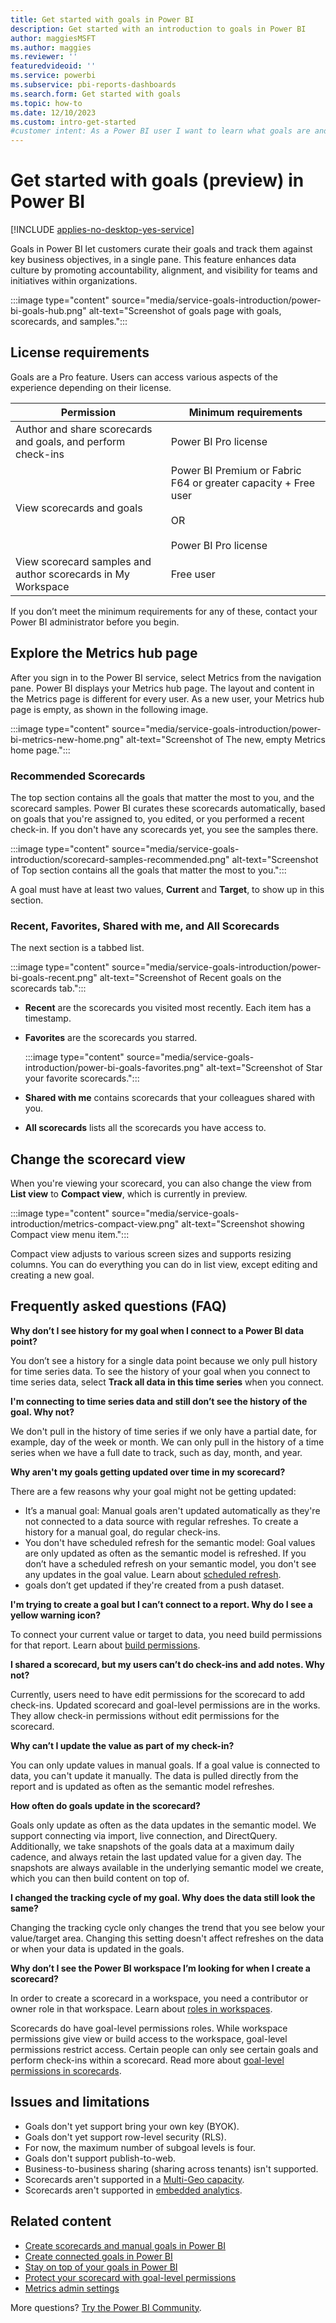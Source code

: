 ```yaml
---
title: Get started with goals in Power BI
description: Get started with an introduction to goals in Power BI
author: maggiesMSFT
ms.author: maggies
ms.reviewer: ''
featuredvideoid: ''
ms.service: powerbi
ms.subservice: pbi-reports-dashboards
ms.search.form: Get started with goals
ms.topic: how-to
ms.date: 12/10/2023
ms.custom: intro-get-started
#customer intent: As a Power BI user I want to learn what goals are and how to use Goals in my Power BI scorecards.
---
```

# Get started with goals (preview) in Power BI

[!INCLUDE [applies-no-desktop-yes-service](../includes/applies-no-desktop-yes-service.md)]

Goals in Power BI let customers curate their goals and track them against key business objectives, in a single pane. This feature enhances data culture by promoting accountability, alignment, and visibility for teams and initiatives within organizations.

:::image type="content" source="media/service-goals-introduction/power-bi-goals-hub.png" alt-text="Screenshot of goals page with goals, scorecards, and samples.":::

##

## License requirements

Goals are a Pro feature. Users can access various aspects of the experience depending on their license.

|Permission  |Minimum requirements  |
|---------|---------|
|Author and share scorecards and goals, and perform check-ins | Power BI Pro license |
|View scorecards and goals  | Power BI Premium or Fabric F64 or greater capacity + Free user <br><br>OR <br><br>Power BI Pro license |
|View scorecard samples and author scorecards in My Workspace  |  Free user |

If you don’t meet the minimum requirements for any of these, contact your Power BI administrator before you begin.  

## Explore the Metrics hub page

After you sign in to the Power BI service, select Metrics from the navigation pane. Power BI displays your Metrics hub page. The layout and content in the Metrics page is different for every user. As a new user, your Metrics hub page is empty, as shown in the following image.

:::image type="content" source="media/service-goals-introduction/power-bi-metrics-new-home.png" alt-text="Screenshot of The new, empty Metrics home page.":::

### Recommended Scorecards

The top section contains all the goals that matter the most to you, and the scorecard samples. Power BI curates these scorecards automatically, based on goals that you're assigned to, you edited, or you performed a recent check-in. If you don't have any scorecards yet, you see the samples there.

:::image type="content" source="media/service-goals-introduction/scorecard-samples-recommended.png" alt-text="Screenshot of Top section contains all the goals that matter the most to you.":::

A goal must have at least two values, **Current** and **Target**, to show up in this section.

### Recent, Favorites, Shared with me, and All Scorecards

The next section is a tabbed list.

:::image type="content" source="media/service-goals-introduction/power-bi-goals-recent.png" alt-text="Screenshot of Recent goals on the scorecards tab.":::

- **Recent** are the scorecards you visited most recently. Each item has a timestamp.
- **Favorites** are the scorecards you starred.

    :::image type="content" source="media/service-goals-introduction/power-bi-goals-favorites.png" alt-text="Screenshot of Star your favorite scorecards.":::

- **Shared with me** contains scorecards that your colleagues shared with you.
- **All scorecards** lists all the scorecards you have access to.

## Change the scorecard view

When you're viewing your scorecard, you can also change the view from **List view** to **Compact view**, which is currently in preview.

:::image type="content" source="media/service-goals-introduction/metrics-compact-view.png" alt-text="Screenshot showing Compact view menu item.":::

Compact view adjusts to various screen sizes and supports resizing columns. You can do everything you can do in list view, except editing and creating a new goal.

## Frequently asked questions (FAQ)

**Why don’t I see history for my goal when I connect to a Power BI data point?**

You don’t see a history for a single data point because we only pull history for time series data. To see the history of your goal when you connect to time series data, select **Track all data in this time series** when you connect. 

**I'm connecting to time series data and still don’t see the history of the goal. Why not?**

We don't pull in the history of time series if we only have a partial date, for example, day of the week or month. We can only pull in the history of a time series when we have a full date to track, such as day, month, and year.  

**Why aren't my goals getting updated over time in my scorecard?**

There are a few reasons why your goal might not be getting updated:

- It’s a manual goal: Manual goals aren't updated automatically as they're not connected to a data source with regular refreshes. To create a history for a manual goal, do regular check-ins.
- You don't have scheduled refresh for the semantic model: Goal values are only updated as often as the semantic model is refreshed. If you don’t have a scheduled refresh on your semantic model, you don't see any updates in the goal value. Learn about [scheduled refresh](../connect-data/refresh-scheduled-refresh.md).
- goals don’t get updated if they're created from a push dataset. 

**I'm trying to create a goal but I can’t connect to a report. Why do I see a yellow warning icon?**

To connect your current value or target to data, you need build permissions for that report. Learn about [build permissions](../connect-data/service-datasets-build-permissions.md). 

**I shared a scorecard, but my users can’t do check-ins and add notes. Why not?**

Currently, users need to have edit permissions for the scorecard to add check-ins. Updated scorecard and goal-level permissions are in the works. They allow check-in permissions without edit permissions for the scorecard.  

**Why can’t I update the value as part of my check-in?**

You can only update values in manual goals. If a goal value is connected to data, you can't update it manually. The data is pulled directly from the report and is updated as often as the semantic model refreshes.

**How often do goals update in the scorecard?**

Goals only update as often as the data updates in the semantic model. We support connecting via import, live connection, and DirectQuery. Additionally, we take snapshots of the goals data at a maximum daily cadence, and always retain the last updated value for a given day. The snapshots are always available in the underlying semantic model we create, which you can then build content on top of.

**I changed the tracking cycle of my goal. Why does the data still look the same?**

Changing the tracking cycle only changes the trend that you see below your value/target area. Changing this setting doesn't affect refreshes on the data or when your data is updated in the goals.

**Why don’t I see the Power BI workspace I’m looking for when I create a scorecard?**

In order to create a scorecard in a workspace, you need a contributor or owner role in that workspace. Learn about [roles in workspaces](../collaborate-share/service-roles-new-workspaces.md). 

Scorecards do have goal-level permissions roles. While workspace permissions give view or build access to the workspace, goal-level permissions restrict access. Certain people can only see certain goals and perform check-ins within a scorecard. Read more about [goal-level permissions in scorecards](service-goals-set-permissions.md).

## Issues and limitations 
  
- Goals don't yet support bring your own key (BYOK).
- Goals don't yet support row-level security (RLS).
- For now, the maximum number of subgoal levels is four.
- Goals don't support publish-to-web.
- Business-to-business sharing (sharing across tenants) isn't supported.
- Scorecards aren't supported in a [Multi-Geo capacity](../admin/service-admin-premium-multi-geo.md).
- Scorecards aren't supported in [embedded analytics](../developer/embedded/embedded-analytics-power-bi.md).

## Related content

- [Create scorecards and manual goals in Power BI](service-goals-create.md)
- [Create connected goals in Power BI](service-goals-create-connected.md)
- [Stay on top of your goals in Power BI](service-goals-check-in.md)
- [Protect your scorecard with goal-level permissions](service-goals-set-permissions.md)
- [Metrics admin settings](/fabric/admin/service-admin-portal-goals-settings)

More questions? [Try the Power BI Community](https://community.powerbi.com/).
